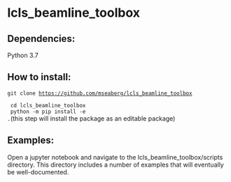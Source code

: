 # lcls_beamline_toolbox
 
## Dependencies:
Python 3.7

## How to install:

<code>git clone https://github.com/mseaberg/lcls_beamline_toolbox <br/>
cd lcls_beamline_toolbox <br/>
python -m pip install -e .</code>(this step will install the package as an editable package)

## Examples:

Open a jupyter notebook and navigate to the lcls_beamline_toolbox/scripts directory. This directory includes a number of examples that will eventually be well-documented.
